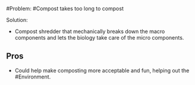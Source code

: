 #Problem: #Compost takes too long to compost

Solution: 
- Compost shredder that mechanically breaks down the macro components and lets the biology take care of the micro components. 


## Pros
- Could help make composting more acceptable and fun, helping out the #Environment. 
